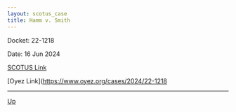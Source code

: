 ```yaml
---
layout: scotus_case
title: Hamm v. Smith
---
```


Docket: 22-1218

Date: 16 Jun 2024

[SCOTUS Link](https://www.supremecourt.gov/opinions/23pdf/601us2r22_o7jq.pdf)

[Oyez Link](https://www.oyez.org/cases/2024/22-1218

---

[Up](./README.md)